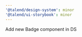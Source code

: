 ```yaml
---
'@talend/design-system': minor
'@talend/ui-storybook': minor
---
```


Add new Badge component in DS
